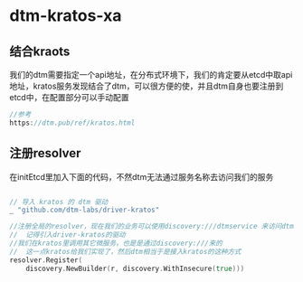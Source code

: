 

# dtm-kratos-xa

## 结合kraots

我们的dtm需要指定一个api地址，在分布式环境下，我们的肯定要从etcd中取api地址，kratos服务发现结合了dtm，可以很方便的使，并且dtm自身也要注册到etcd中，在配置部分可以手动配置

```go
//参考
https://dtm.pub/ref/kratos.html
```





## 注册resolver

在initEtcd里加入下面的代码，不然dtm无法通过服务名称去访问我们的服务

```go

// 导入 kratos 的 dtm 驱动
_ "github.com/dtm-labs/driver-kratos"

//注册全局的resolver，现在我们的业务可以使用discovery:///dtmservice 来访问dtm和服务名称
//  记得引入driver-kratos的驱动
//我们在kratos里调用其它微服务，也是是通过discovery:///来的
//  这一点kratos给我们实现了，然后dtm相当于是接入kratos的这种方式
resolver.Register(
    discovery.NewBuilder(r, discovery.WithInsecure(true)))
```







